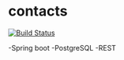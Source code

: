# contacts

[![Build Status](https://travis-ci.org/berezinvv/contacts.svg?branch=master)](https://travis-ci.org/berezinvv/contacts)

-Spring boot
-PostgreSQL
-REST
